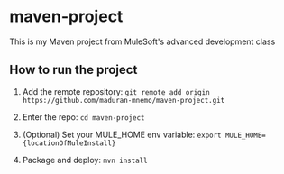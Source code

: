 # maven-project

This is my Maven project from MuleSoft's advanced development class

## How to run the project

1. Add the remote repository: `git remote add origin https://github.com/maduran-mnemo/maven-project.git`

1. Enter the repo: `cd maven-project`

1. (Optional) Set your MULE_HOME env variable: `export MULE_HOME={locationOfMuleInstall}`

1. Package and deploy: `mvn install`
